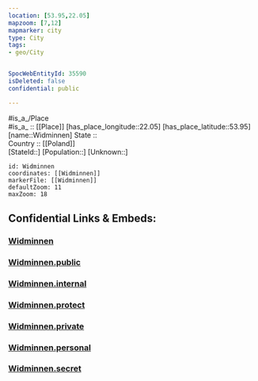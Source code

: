 ```yaml
---
location: [53.95,22.05] 
mapzoom: [7,12] 
mapmarker: city 
type: City
tags:
- geo/City


SpocWebEntityId: 35590
isDeleted: false
confidential: public

---
```

#is_a_/Place  
#is_a_ :: [[Place]] 
[has_place_longitude::22.05] 
[has_place_latitude::53.95] 
[name::Widminnen] 
State ::  
Country :: [[Poland]]  
[StateId::] 
[Population::] 
[Unknown::] 


```leaflet
id: Widminnen
coordinates: [[Widminnen]] 
markerFile: [[Widminnen]] 
defaultZoom: 11 
maxZoom: 18
```


## Confidential Links & Embeds: 

### [Widminnen](/_Standards/Earth/Continent/Europe/Europe~East/Poland/Provinces~Poland/Warmian-Masurian/City/Widminnen.md) 

### [Widminnen.public](/_public/Earth/Continent/Europe/Europe~East/Poland/Provinces~Poland/Warmian-Masurian/City/Widminnen.public.md) 

### [Widminnen.internal](/_internal/Earth/Continent/Europe/Europe~East/Poland/Provinces~Poland/Warmian-Masurian/City/Widminnen.internal.md) 

### [Widminnen.protect](/_protect/Earth/Continent/Europe/Europe~East/Poland/Provinces~Poland/Warmian-Masurian/City/Widminnen.protect.md) 

### [Widminnen.private](/_private/Earth/Continent/Europe/Europe~East/Poland/Provinces~Poland/Warmian-Masurian/City/Widminnen.private.md) 

### [Widminnen.personal](/_personal/Earth/Continent/Europe/Europe~East/Poland/Provinces~Poland/Warmian-Masurian/City/Widminnen.personal.md) 

### [Widminnen.secret](/_secret/Earth/Continent/Europe/Europe~East/Poland/Provinces~Poland/Warmian-Masurian/City/Widminnen.secret.md)

